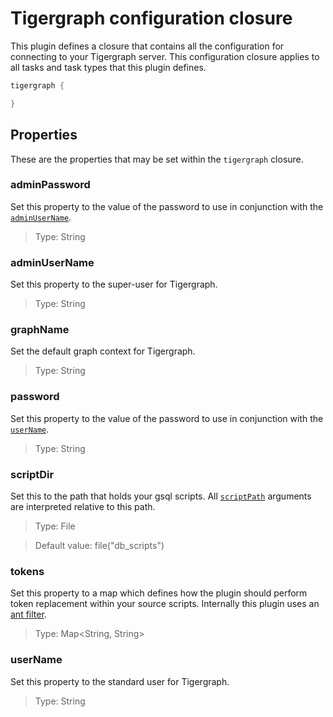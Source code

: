 # Tigergraph configuration closure
This plugin defines a closure that contains all the configuration for
connecting to your Tigergraph server. This configuration closure applies to all
tasks and task types that this plugin defines.

```kotlin
tigergraph {

}
```

## Properties
These are the properties that may be set within the `tigergraph` closure.

### adminPassword
Set this property to the value of the password to use in conjunction with the
[`adminUserName`](#adminUserName).

> Type: String

### adminUserName
Set this property to the super-user for Tigergraph.

> Type: String

### graphName
Set the default graph context for Tigergraph.

> Type: String

### password
Set this property to the value of the password to use in conjunction with the
[`userName`](#userName).

> Type: String

### scriptDir
Set this to the path that holds your gsql scripts. All
[`scriptPath`](#scriptPath) arguments are interpreted relative to this path.

> Type: File

> Default value: file("db_scripts")

### tokens
Set this property to a map which defines how the plugin should perform token
replacement within your source scripts. Internally this plugin uses an [ant
filter][1].

> Type: Map<String, String>

### userName
Set this property to the standard user for Tigergraph.

> Type: String

[1]: https://ant.apache.org/manual/api/org/apache/tools/ant/filters/ReplaceTokens.html
